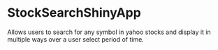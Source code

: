 # StockSearchShinyApp
Allows users to search for any symbol in yahoo stocks and display it in multiple ways over a user select period of time.
